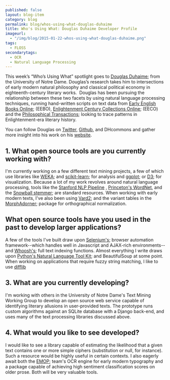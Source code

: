 ```yaml
---
published: false
layout: blog-item
category: blog
permalink: blog/whos-using-what-douglas-duhaime
title: Who's Using What: Douglas Duhaime Developer Profile 
imageurl: 
  - "/img/blog/2015-01-22-whos-using-what-douglas-duhaime.png"
tags: 
  - FLOSS
secondarytags:
  - OCR
  - Natural Language Processing
---
```

This week&rsquo;s &ldquo;Who&rsquo;s Using What&rdquo; spotlight goes to [Douglas
Duhaime](http://douglasduhaime.com/); from the University of Notre Dame.
Douglas&rsquo;s research takes him to intersections of early modern
natural philosophy and classical political economy in eighteenth-century
literary works. &nbsp;Douglas has been pursuing the relationship between
these two facets by using natural language processing techniques,
running hand-written scripts on text data from [Early
English Books Online](http://eebo.chadwyck.com/home); (EEBO), [Enlightenment Century Collections Online](http://gdc.gale.com/products/eighteenth-century-collections-online/); (EECO) and the [Philosophical Transactions](http://rstl.royalsocietypublishing.org/); looking to trace patterns in
Enlightenment-era literary history. 

You can follow Douglas on [Twitter](https://twitter.com/douglasduhaime), [Github](https://github.com/duhaime), and DHcommons and gather more insight into his work on his [website](http://douglasduhaime.com).

## 1. What open source tools are you currently working with? 

I&#39;m currently working on a few different text
mining projects, a few of which use libraries like [WEKA](http://www.cs.waikato.ac.nz/ml/weka/); and
[scikit-learn](http://scikit-learn.org/stable/); for analysis and [ggplot](http://ggplot2.org/); or [D3](https://github.com/mbostock/d3); for visualization. Because a lot of my work
revolves around natural language processing, tools like the [Stanford NLP Pipeline](http://nlp.stanford.edu/software/corenlp.shtml)
, [Princeton&#39;s WordNet](http://wordnet.princeton.edu/), and the [Snowball stemmer](http://snowball.tartarus.org/); are standard resources. When working with
early modern texts, I&#39;ve also been using [Vard2](http://ucrel.lancs.ac.uk/vard/about/); and the
variant tables in the [MorphAdorner](http://morphadorner.northwestern.edu/); package for orthographical
normalization.

##  What open source tools have you used in the past to develop larger applications?

A few of the tools
I&#39;ve built draw upon [Selenium&#39;s](http://www.seleniumhq.org/); browser automation framework--which handles
well in Javascript and AJAX-rich environments--and [Whoosh&#39;s](https://pypi.python.org/pypi/Whoosh/); 
full text indexing functions. Almost everything I write draws upon
[Python&#39;s Natural Language Tool Kit](http://www.nltk.org/); and BeautifulSoup at
some point. When working on applications that require fuzzy string
matching, I like to use [difflib](https://docs.python.org/2/library/difflib.html)

## 3. What are you currently developing? 

I&#39;m working with
others in the University of Notre Dame&#39;s Text Mining Working Group
to develop an open source web service capable of identifying literary
allusions in user-provided texts. The prototype runs custom algorithms
against an SQLite database with a Django back-end, and uses many of the
text processing libraries discussed above.

## 4. What would you like to see developed?

I would like to see a library
capable of estimating the likelihood that a given text contains one or
more simple ciphers (substitution or null, for instance). Such a
resource would be highly useful in certain contexts. I also eagerly
await both the [EMOP](http://emop.tamu.edu/); team&#39;s OCR engine for early modern typography and a
package capable of achieving high sentiment classification scores on
older prose. Both will be very valuable tools.
